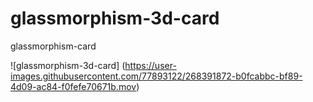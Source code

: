 # glassmorphism-3d-card
glassmorphism-card


![glassmorphism-3d-card] (https://user-images.githubusercontent.com/77893122/268391872-b0fcabbc-bf89-4d09-ac84-f0fefe70671b.mov)
